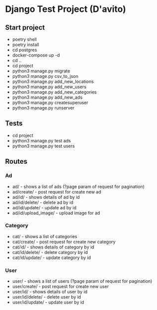 # Django Test Project (D'avito)

## Start project

- poetry shell
- poetry install
- cd postgres
- docker-compose up -d
- cd ..
- cd project
- python3 manage.py migrate
- python3 manage.py csv_to_json
- python3 manage.py add_new_locations
- python3 manage.py add_new_users
- python3 manage.py add_new_categories
- python3 manage.py add_new_ads
- python3 manage.py createsuperuser
- python3 manage.py runserver

## Tests

- cd project
- python3 manage.py test ads
- python3 manage.py test users

## Routes

### Ad

- ad/ - shows a list of ads (?page param of request for pagination)
- ad/create/ - post request for create new ad
- ad/id/ - shows details of ad by id
- ad/id/delete/ - delete ad by id
- ad/id/update/ - update ad by id
- ad/id/upload_image/ - upload image for ad

### Category

- cat/ - shows a list of categories
- cat/create/ - post request for create new category
- cat/id/ - shows details of category by id
- cat/id/delete/ - delete category by id
- cat/id/update/ - update category by id

### User
- user/ - shows a list of users (?page param of request for pagination)
- user/create/ - post request for create new user
- user/id/ - shows details of user by id
- user/id/delete/ - delete user by id
- user/id/update/ - update user by id
